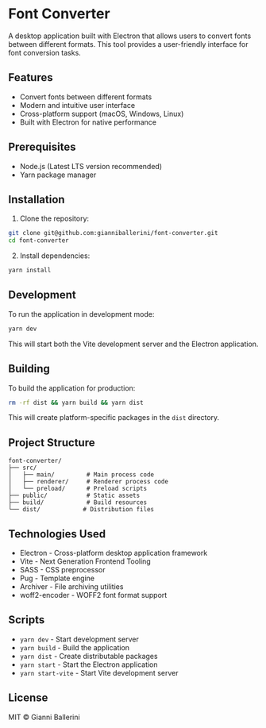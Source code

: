 # Font Converter

A desktop application built with Electron that allows users to convert fonts between different formats. This tool provides a user-friendly interface for font conversion tasks.

## Features

- Convert fonts between different formats
- Modern and intuitive user interface
- Cross-platform support (macOS, Windows, Linux)
- Built with Electron for native performance

## Prerequisites

- Node.js (Latest LTS version recommended)
- Yarn package manager

## Installation

1. Clone the repository:
```bash
git clone git@github.com:gianniballerini/font-converter.git
cd font-converter
```

2. Install dependencies:
```bash
yarn install
```

## Development

To run the application in development mode:

```bash
yarn dev
```

This will start both the Vite development server and the Electron application.

## Building

To build the application for production:

```bash
rm -rf dist && yarn build && yarn dist
```

This will create platform-specific packages in the `dist` directory.

## Project Structure

```
font-converter/
├── src/
│   ├── main/         # Main process code
│   ├── renderer/     # Renderer process code
│   └── preload/      # Preload scripts
├── public/           # Static assets
├── build/            # Build resources
└── dist/            # Distribution files
```

## Technologies Used

- Electron - Cross-platform desktop application framework
- Vite - Next Generation Frontend Tooling
- SASS - CSS preprocessor
- Pug - Template engine
- Archiver - File archiving utilities
- woff2-encoder - WOFF2 font format support

## Scripts

- `yarn dev` - Start development server
- `yarn build` - Build the application
- `yarn dist` - Create distributable packages
- `yarn start` - Start the Electron application
- `yarn start-vite` - Start Vite development server

## License

MIT © Gianni Ballerini

